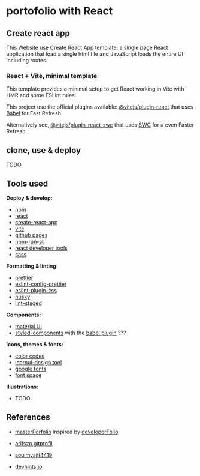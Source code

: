 # portofolio with React

## Create react app

This Website use [Create React App](https://create-react-app.dev/docs/getting-started) template, a single page React application that load a single html file and JavaScript loads the entire UI including routes.

### React + Vite, minimal template

This template provides a minimal setup to get React working in Vite with HMR and some ESLint rules.

This project use the official plugins available: [@vitejs/plugin-react](https://github.com/vitejs/vite-plugin-react/blob/main/packages/plugin-react/README.md) that uses [Babel](https://babeljs.io/) for Fast Refresh

Alternatively see, [@vitejs/plugin-react-swc](https://github.com/vitejs/vite-plugin-react-swc) that uses [SWC](https://swc.rs/) for a even Faster Refresh.

## clone, use & deploy

TODO

## Tools used

**Deploy & develop:**

- [npm](https://www.npmjs.com/)
- [react](https://react.dev/)
- [create-react-app](https://create-react-app.dev/)
- [vite](https://vitejs.dev/)
- [github pages](https://docs.github.com/en/pages)
- [npm-run-all](https://github.com/mysticatea/npm-run-all)
- [react developer tools](https://react.dev/learn/react-developer-tools)
- [sass](https://sass-lang.com/guide/)

**Formatting & linting:**

- [prettier](https://prettier.io/)
- [eslint-config-prettier](https://github.com/prettier/eslint-config-prettier)
- [eslint-plugin-css](https://github.com/ota-meshi/eslint-plugin-css#readme)
- [husky](https://typicode.github.io/husky/)
- [lint-staged](https://github.com/lint-staged/lint-staged)

**Components:**

- [material UI](...)
- [styled-components](https://styled-components.com/) with the [babel plugin](https://styled-components.com/) ???

**Icons, themes & fonts:**

- [color codes](https://htmlcolorcodes.com/)
- [learnui-design tool](https://www.learnui.design/tools/data-color-picker.html#palette)
- [google fonts](https://fonts.google.com/)
- [font space](https://www.fontspace.com/)

**Illustrations:**

- TODO

## References

- [masterPorfolio](https://github.com/ashutosh1919/masterPortfolio) inspired by [developerFolio](https://github.com/saadpasta/developerFolio)

- [arifszn gitprofil](https://github.com/arifszn/gitprofile)
- [soulmyajit4419](https://github.com/soumyajit4419/Portfolio)
- [devhints.io](https://github.com/rstacruz/cheatsheets)
